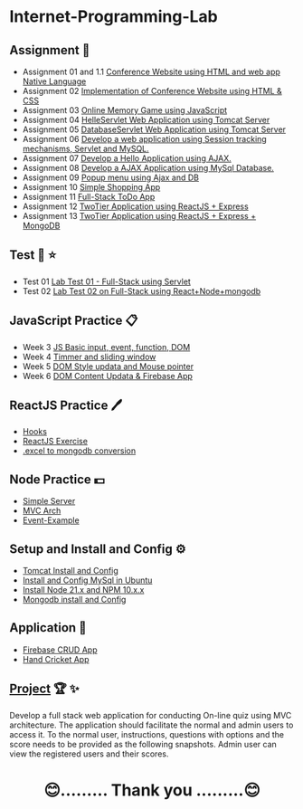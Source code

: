 # Internet-Programming-Lab

## Assignment 🥈
- Assignment 01 and 1.1 [Conference Website using HTML and web app Native Language](https://github.com/KKBUGHUNTER/Internet-Programming-Lab/tree/main/Assignment-01)
- Assignment 02 [Implementation of Conference Website using HTML & CSS  ](https://github.com/KKBUGHUNTER/Internet-Programming-Lab/tree/main/Assignment-02)
- Assignment 03 [Online Memory Game using JavaScript](https://github.com/KKBUGHUNTER/Internet-Programming-Lab/tree/main/Assignment-03)
- Assignment 04 [HelleServlet Web Application using Tomcat Server](https://github.com/KKBUGHUNTER/Internet-Programming-Lab/tree/main/Assignment-04)
- Assignment 05 [DatabaseServlet Web Application using Tomcat Server](https://github.com/KKBUGHUNTER/Internet-Programming-Lab/tree/main/Assignment-05)
- Assignment 06 [Develop a web application using Session tracking mechanisms, Servlet and MySQL.](https://github.com/KKBUGHUNTER/Internet-Programming-Lab/tree/main/Assignment-06)
- Assignment 07 [Develop a Hello Application using AJAX.](https://github.com/KKBUGHUNTER/Internet-Programming-Lab/tree/main/Assignment-07)
- Assignment 08 [Develop a AJAX Application using MySql Database.](https://github.com/KKBUGHUNTER/Internet-Programming-Lab/tree/main/Assignment-08)
- Assignment 09 [Popup menu using Ajax and DB ](https://github.com/KKBUGHUNTER/Internet-Programming-Lab/tree/main/Assignment-09)
- Assignment 10 [Simple Shopping App ](https://github.com/KKBUGHUNTER/Internet-Programming-Lab/tree/main/Assignment-10)
- Assignment 11 [ Full-Stack ToDo App ](https://github.com/KKBUGHUNTER/Internet-Programming-Lab/tree/main/Assignment-11)
- Assignment 12 [TwoTier Application using ReactJS + Express](https://github.com/KKBUGHUNTER/Internet-Programming-Lab/tree/main/Assignment-12)
- Assignment 13 [TwoTier Application using ReactJS + Express + MongoDB](https://github.com/KKBUGHUNTER/Internet-Programming-Lab/tree/main/Assignment-13)

## Test  🥇 ⭐
- Test 01  [ Lab Test 01 - Full-Stack using Servlet ](https://github.com/KKBUGHUNTER/Internet-Programming-Lab/blob/main/Lab_Test-01)
- Test 02  [ Lab Test 02 on Full-Stack using React+Node+mongodb ](https://github.com/KKBUGHUNTER/Internet-Programming-Lab/blob/main/Lab_Test-01)

## JavaScript Practice 📋
- Week 3 [JS Basic input, event, function, DOM](https://github.com/KKBUGHUNTER/Internet-Programming-Lab/tree/main/JavaScript_Practice/week3)
- Week 4 [Timmer and sliding window](https://github.com/KKBUGHUNTER/Internet-Programming-Lab/tree/main/JavaScript_Practice/week4)
- Week 5 [DOM Style updata and Mouse pointer](https://github.com/KKBUGHUNTER/Internet-Programming-Lab/tree/main/JavaScript_Practice/week5)
- Week 6 [DOM Content Updata & Firebase App](https://github.com/KKBUGHUNTER/Internet-Programming-Lab/tree/main/JavaScript_Practice/week6)
## ReactJS Practice 🖊️
- [Hooks](https://github.com/KKBUGHUNTER/Internet-Programming-Lab/blob/main/React_Practice/Hooks)
- [ReactJS Exercise](https://github.com/KKBUGHUNTER/Internet-Programming-Lab/blob/main/React_Practice/frontend)
- [.excel to mongodb conversion](https://github.com/KKBUGHUNTER/Internet-Programming-Lab/blob/main/React_Practice/e2j)
## Node Practice 💵
- [Simple Server](https://github.com/KKBUGHUNTER/Internet-Programming-Lab/blob/main/Node_Practice/Server/)
- [MVC Arch](https://github.com/KKBUGHUNTER/Internet-Programming-Lab/tree/main/Node_Practice/MVC-app)
- [Event-Example](https://github.com/KKBUGHUNTER/Internet-Programming-Lab/blob/main/Node_Practice/Event/)

## Setup and Install and Config ⚙️
- [Tomcat Install and Config]()
- [Install and Config MySql in Ubuntu]()
- [Install Node 21.x and NPM 10.x.x]()
- [Mongodb install and Config]()

## Application 💼
- [Firebase CRUD App]()
- [Hand Cricket App]()

## [Project](https://github.com/KKBUGHUNTER/Internet-Programming-Lab/tree/main/Project/examination-app/) 🏆 ✨
Develop a full stack web application for conducting On-line quiz using MVC architecture. The application should facilitate the normal and admin users to access it.  To the normal user, instructions, questions with options and the score needs to be provided as the following snapshots. Admin user can view the registered users and their scores. 



# <center>😊......... Thank you .........😊</center>